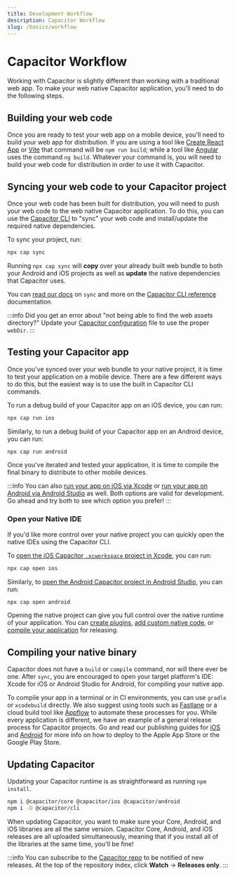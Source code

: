 ```yaml
---
title: Development Workflow
description: Capacitor Workflow
slug: /basics/workflow
---
```


# Capacitor Workflow

Working with Capacitor is slightly different than working with a traditional web app. To make your web native Capacitor application, you'll need to do the following steps.

## Building your web code

Once you are ready to test your web app on a mobile device, you'll need to build your web app for distribution. If you are using a tool like [Create React App](https://create-react-app.dev/) or [Vite](https://vitejs.dev/) that command will be `npm run build`; while a tool like [Angular](https://angular.io/) uses the command `ng build`. Whatever your command is, you will need to build your web code for distribution in order to use it with Capacitor.

## Syncing your web code to your Capacitor project

Once your web code has been built for distribution, you will need to push your web code to the web native Capacitor application. To do this, you can use the [Capacitor CLI](/cli/index.md) to "sync" your web code and install/update the required native dependencies.

To sync your project, run:

```bash
npx cap sync
```

Running `npx cap sync` will **copy** over your already built web bundle to both your Android and iOS projects as well as **update** the native dependencies that Capacitor uses.

You can [read our docs](/cli/commands/sync.md) on `sync` and more on the [Capacitor CLI reference](/cli/index.md) documentation.

:::info
Did you get an error about "not being able to find the web assets directory?" Update your [Capacitor configuration](/main/reference/config.md) file to use the proper `webDir`.
:::


## Testing your Capacitor app

Once you've synced over your web bundle to your native project, it is time to test your application on a mobile device. There are a few different ways to do this, but the easiest way is to use the built in Capacitor CLI commands.

To run a debug build of your Capacitor app on an iOS device, you can run:
```bash
npx cap run ios
```

Similarly, to run a debug build of your Capacitor app on an Android device, you can run:
```bash
npx cap run android
```


Once you've iterated and tested your application, it is time to compile the final binary to distribute to other mobile devices.

:::info
You can also [run your app on iOS via Xcode](/main/ios/index.md#running-in-xcode) or [run your app on Android via Android Studio](/main/android/index.md#running-with-android-studio) as well. Both options are valid for development. Go ahead and try both to see which option you prefer!
:::

### Open your Native IDE

If you'd like more control over your native project you can quickly open the native IDEs using the Capacitor CLI.

To [open the iOS Capacitor `.xcworkspace` project in Xcode](/main/ios/index.md#opening-the-ios-project), you can run:
```bash
npx cap open ios
```

Similarly, to [open the Android Capacitor project in Android Studio](/main/android/index.md#opening-the-android-project), you can run:
```bash
npx cap open android
```

Opening the native project can give you full control over the native runtime of your application. You can [create plugins](/plugins.md), [add custom native code](/main/ios/custom-code.md#custom-native-ios-code), or [compile your application](#compiling-your-native-binary) for releasing.

## Compiling your native binary

Capacitor does not have a `build` or `compile` command, nor will there ever be one. After `sync`, you are encouraged to open your target platform's IDE: Xcode for iOS or Android Studio for Android, for compiling your native app.

To compile your app in a terminal or in CI environments, you can use `gradle` or `xcodebuild` directly. We also suggest using tools such as [Fastlane](https://fastlane.tools) or a cloud build tool like [Appflow](https://ionic.io/appflow) to automate these processes for you. While every application is different, we have an example of a general release process for Capacitor projects. Go and read our publishing guides for [iOS](/main/ios/deploying-to-app-store.md) and [Android](/main/android/deploying-to-google-play.md) for more info on how to deploy to the Apple App Store or the Google Play Store.

## Updating Capacitor

Updating your Capacitor runtime is as straightforward as running `npm install`.

```bash
npm i @capacitor/core @capacitor/ios @capacitor/android
npm i -D @capacitor/cli
```

When updating Capacitor, you want to make sure your Core, Android, and iOS libraries are all the same version. Capacitor Core, Android, and iOS releases are all uploaded simultaneously, meaning that if you install all of the libraries at the same time, you'll be fine!

:::info
You can subscribe to the [Capacitor repo](https://github.com/ionic-team/capacitor) to be notified of new releases. At the top of the repository index, click **Watch** -> **Releases only**.
:::

